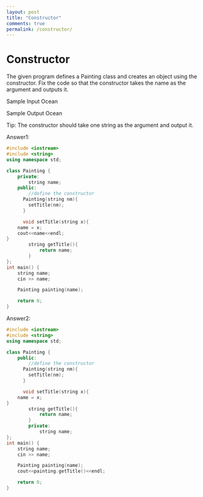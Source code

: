 ```yaml
---
layout: post
title: "Constructor"
comments: true
permalink: /constructor/
---
```

# Constructor
The given program defines a Painting class and creates an object using the constructor.
Fix the code so that the constructor takes the name as the argument and outputs it.

Sample Input
Ocean

Sample Output
Ocean

Tip: The constructor should take one string as the argument and output it.

Answer1:
```cpp
#include <iostream>
#include <string>
using namespace std;

class Painting {
    private:
    	string name;
    public:
        //define the constructor
      Painting(string nm){
      	setTitle(nm);
      }

      void setTitle(string x){
	name = x;
	cout<<name<<endl;
}
		string getTitle(){
			return name;
		}
};
int main() {
    string name;
    cin >> name;

    Painting painting(name);

    return 0;
}
```

Answer2:
```cpp
#include <iostream>
#include <string>
using namespace std;

class Painting {
    public:
        //define the constructor
      Painting(string nm){
      	setTitle(nm);
      }

      void setTitle(string x){
	name = x;
}
		string getTitle(){
			return name;
		}
		private:
    		string name;
};
int main() {
    string name;
    cin >> name;

    Painting painting(name);
    cout<<painting.getTitle()<<endl;

    return 0;
}
```
